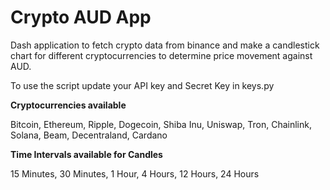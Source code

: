 # Crypto AUD App

Dash application to fetch crypto data from binance and make a candlestick chart for different cryptocurrencies to determine price movement against AUD. 

To use the script update your API key and Secret Key in keys.py

<b>Cryptocurrencies available</b>

Bitcoin, Ethereum, Ripple, Dogecoin, Shiba Inu, Uniswap, Tron, Chainlink, Solana, Beam, Decentraland, Cardano

<b>Time Intervals available for Candles</b>

15 Minutes, 30 Minutes, 1 Hour, 4 Hours, 12 Hours, 24 Hours
